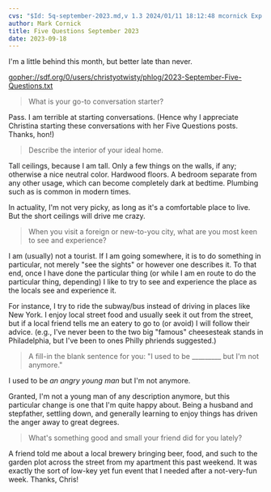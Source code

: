 ```yaml
---
cvs: "$Id: 5q-september-2023.md,v 1.3 2024/01/11 18:12:48 mcornick Exp $"
author: Mark Cornick
title: Five Questions September 2023
date: 2023-09-18
---
```

I'm a little behind this month, but better late than never.

[gopher://sdf.org/0/users/christyotwisty/phlog/2023-September-Five-Questions.txt](gopher://sdf.org/0/users/christyotwisty/phlog/2023-September-Five-Questions.txt)


> What is your go-to conversation starter?

Pass. I am terrible at starting conversations. (Hence why I appreciate Christina starting these conversations with her Five Questions posts. Thanks, hon!)

> Describe the interior of your ideal home.

Tall ceilings, because I am tall. Only a few things on the walls, if any; otherwise a nice neutral color. Hardwood floors. A bedroom separate from any other usage, which can become completely dark at bedtime. Plumbing such as is common in modern times.

In actuality, I'm not very picky, as long as it's a comfortable place to live. But the short ceilings will drive me crazy.

> When you visit a foreign or new-to-you city, what are you most keen to see and experience?

I am (usually) not a tourist. If I am going somewhere, it is to do something in particular, not merely "see the sights" or however one describes it. To that end, once I have done the particular thing (or while I am en route to do the particular thing, depending) I like to try to see and experience the place as the locals see and experience it.

For instance, I try to ride the subway/bus instead of driving in places like New York. I enjoy local street food and usually seek it out from the street, but if a local friend tells me an eatery to go to (or avoid) I will follow their advice. (e.g., I've never been to the two big "famous" cheesesteak stands in Philadelphia, but I've been to ones Philly phriends suggested.)

> A fill-in the blank sentence for you: "I used to be _________ but I'm not anymore."

I used to be _an angry young man_ but I'm not anymore.

Granted, I'm not a young man of any description anymore, but this particular change is one that I'm quite happy about. Being a husband and stepfather, settling down, and generally learning to enjoy things has driven the anger away to great degrees.

> What's something good and small your friend did for you lately?

A friend told me about a local brewery bringing beer, food, and such to the garden plot across the street from my apartment this past weekend. It was exactly the sort of low-key yet fun event that I needed after a not-very-fun week. Thanks, Chris!
